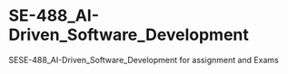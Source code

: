 # SE-488_AI-Driven_Software_Development
SESE-488_AI-Driven_Software_Development for assignment and Exams 
